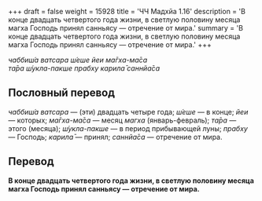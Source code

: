 +++
draft = false
weight = 15928
title = 'ЧЧ Мадхйа 1.16'
description = 'В конце двадцать четвертого года жизни, в светлую половину месяца магха Господь принял санньясу — отречение от мира.'
summary = 'В конце двадцать четвертого года жизни, в светлую половину месяца магха Господь принял санньясу — отречение от мира.'
+++

_чаббиш́а ватсара ш́еше йеи ма̄гха-ма̄са  
та̄ра ш́укла-пакше прабху карила̄ саннйа̄са_

## Пословный перевод

_чаббиш́а_ _ватсара_ — (эти) двадцать четыре года; _ш́еше_ — в конце; _йеи_ — которых; _ма̄гха_\-_ма̄са_ — месяц _магха_ (январь-февраль); _та̄ра_ — этого (месяца); _ш́укла_\-_пакше_ — в период прибывающей луны; _прабху_ — Господь; _карила̄_ — принял; _саннйа̄са_ — отречение от мира.

## Перевод

**В конце двадцать четвертого года жизни, в светлую половину месяца магха Господь принял санньясу — отречение от мира.**

